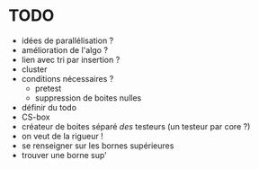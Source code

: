 



# TODO

- idées de parallélisation ?
- amélioration de l'algo ?
- lien avec tri par insertion ?
- cluster
- conditions nécessaires ?
  - pretest
  - suppression de boites nulles
- définir du todo
- CS-box
- créateur de boites séparé *des* testeurs (un testeur par core ?)
- on veut de la rigueur !
- se renseigner sur les bornes supérieures
- trouver une borne sup'





